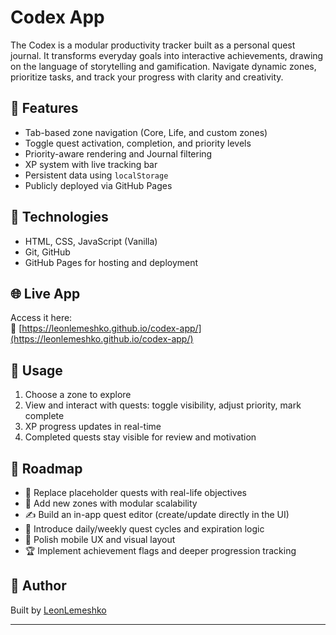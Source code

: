 # Codex App

The Codex is a modular productivity tracker built as a personal quest journal. It transforms everyday goals into interactive achievements, drawing on the language of storytelling and gamification. Navigate dynamic zones, prioritize tasks, and track your progress with clarity and creativity.

## 🔧 Features

- Tab-based zone navigation (Core, Life, and custom zones)
- Toggle quest activation, completion, and priority levels
- Priority-aware rendering and Journal filtering
- XP system with live tracking bar
- Persistent data using `localStorage`
- Publicly deployed via GitHub Pages

## 🚀 Technologies

- HTML, CSS, JavaScript (Vanilla)
- Git, GitHub
- GitHub Pages for hosting and deployment

## 🌐 Live App

Access it here:  
🔗 [https://leonlemeshko.github.io/codex-app/](https://leonlemeshko.github.io/codex-app/)

## 📘 Usage

1. Choose a zone to explore
2. View and interact with quests: toggle visibility, adjust priority, mark complete
3. XP progress updates in real-time
4. Completed quests stay visible for review and motivation

## 🧭 Roadmap

- 🔄 Replace placeholder quests with real-life objectives
- 🧱 Add new zones with modular scalability
- ✍️ Build an in-app quest editor (create/update directly in the UI)
- 📅 Introduce daily/weekly quest cycles and expiration logic
- 📱 Polish mobile UX and visual layout
- 🏆 Implement achievement flags and deeper progression tracking

## 🤝 Author

Built by [LeonLemeshko](https://github.com/LeonLemeshko)

---

